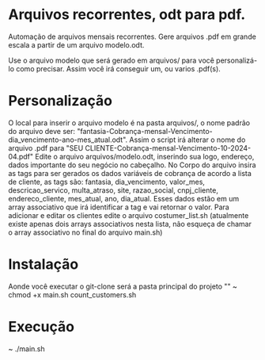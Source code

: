 # Arquivos recorrentes, odt para pdf.

Automação de arquivos mensais recorrentes. Gere arquivos .pdf em grande escala  a partir de um arquivo modelo.odt.

Use o arquivo modelo que será gerado em arquivos/ para você personalizá-lo como precisar. Assim você irá conseguir um, ou varios .pdf(s). 

# Personalização 
O local para inserir o arquivo modelo é na pasta arquivos/, o nome padrão do arquivo deve ser: "fantasia-Cobrança-mensal-Vencimento-dia_vencimento-ano-mes_atual.odt". Assim o script irá alterar o nome do arquivo .pdf para "SEU CLIENTE-Cobrança-mensal-Vencimento-10-2024-04.pdf"
Edite o arquivo arquivos/modelo.odt, inserindo sua logo, endereço, dados importante do seu negócio no cabeçalho. No Corpo do arquivo insira as tags para ser gerados os dados variáveis de cobrança de acordo a lista de cliente, as tags são: fantasia, dia_vencimento, valor_mes, descricao_servico, multa_atraso, site, razao_social, cnpj_cliente, endereco_cliente, mes_atual, ano, dia_atual. Esses dados estão em um array associativo que irá identificar a tag e vai retornar o valor. Para adicionar e editar os clientes edite o arquivo costumer_list.sh (atualmente existe apenas dois arrays associativos nesta lista, não esqueça de chamar o array associativo no final do arquivo main.sh)

# Instalação 
Aonde você executar o git-clone será a pasta principal do projeto ""
~ chmod +x main.sh count_customers.sh

# Execução
~ ./main.sh

